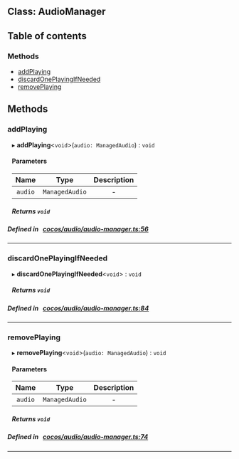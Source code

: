 
## Class: AudioManager





<div class="table-of-content">
<h2>Table of contents</h2>


### Methods

- [ addPlaying](#addPlaying)
- [ discardOnePlayingIfNeeded](#discardOnePlayingIfNeeded)
- [ removePlaying](#removePlaying)
</div>

## Methods

### addPlaying
<div style="margin-left: 10px;">

▸   **addPlaying**<`void`\>(`audio: ManagedAudio`) : `void`




<!---->
<!--    #### Returns `void` -->
<!---->

#### Parameters

| Name | Type | Description |
| :------: | :------: | :------: |
| `audio` | `ManagedAudio` | - |



##### Returns `void`




</div>

##### Defined in &nbsp;   [cocos/audio/audio-manager.ts:56](https://github.com/cocos-creator/engine/blob/c7bf6b8a9/cocos/audio/audio-manager.ts#L56)&nbsp;
___
### discardOnePlayingIfNeeded
<div style="margin-left: 10px;">

▸   **discardOnePlayingIfNeeded**<`void`\> : `void`




<!---->
<!--    #### Returns `void` -->
<!---->


##### Returns `void`




</div>

##### Defined in &nbsp;   [cocos/audio/audio-manager.ts:84](https://github.com/cocos-creator/engine/blob/c7bf6b8a9/cocos/audio/audio-manager.ts#L84)&nbsp;
___
### removePlaying
<div style="margin-left: 10px;">

▸   **removePlaying**<`void`\>(`audio: ManagedAudio`) : `void`




<!---->
<!--    #### Returns `void` -->
<!---->

#### Parameters

| Name | Type | Description |
| :------: | :------: | :------: |
| `audio` | `ManagedAudio` | - |



##### Returns `void`




</div>

##### Defined in &nbsp;   [cocos/audio/audio-manager.ts:74](https://github.com/cocos-creator/engine/blob/c7bf6b8a9/cocos/audio/audio-manager.ts#L74)&nbsp;
___
<!---->



